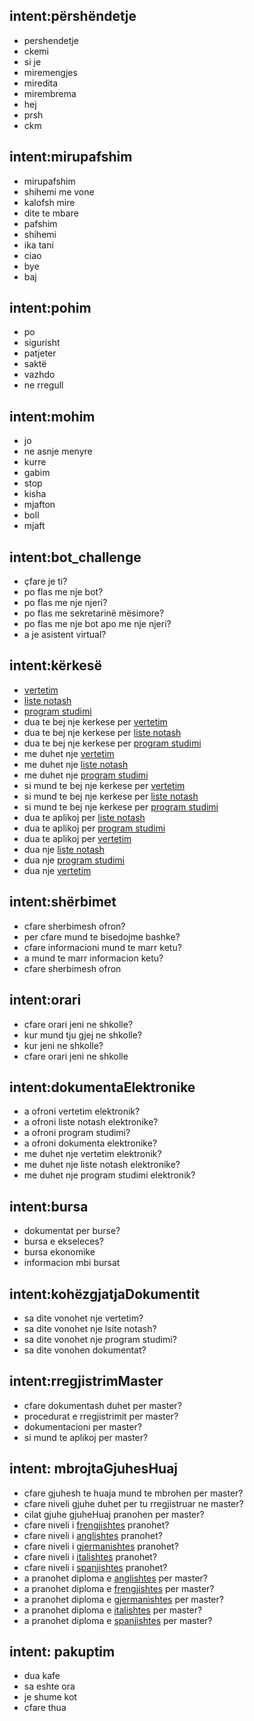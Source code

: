 ## intent:përshëndetje
- pershendetje
- ckemi
- si je
- miremengjes
- miredita
- mirembrema
- hej
- prsh
- ckm

## intent:mirupafshim
- mirupafshim
- shihemi me vone
- kalofsh mire
- dite te mbare
- pafshim
- shihemi
- ika tani
- ciao
- bye
- baj

## intent:pohim
- po
- sigurisht
- patjeter
- saktë
- vazhdo
- ne rregull

## intent:mohim
- jo
- ne asnje menyre
- kurre
- gabim
- stop
- kisha
- mjafton
- boll
- mjaft

## intent:bot_challenge
- çfare je ti?
- po flas me nje bot?
- po flas me nje njeri?
- po flas me sekretarinë mësimore?
- po flas me nje bot apo me nje njeri?
- a je asistent virtual?

## intent:kërkesë
- [vertetim](dokument)
- [liste notash](dokument)
- [program studimi](dokument)
- dua te bej nje kerkese per [vertetim](dokument)
- dua te bej nje kerkese per [liste notash](dokument)
- dua te bej nje kerkese per [program studimi](dokument)
- me duhet nje [vertetim](dokument)
- me duhet nje [liste notash](dokument)
- me duhet nje [program studimi](dokument)
- si mund te bej nje kerkese per [vertetim](dokument)
- si mund te bej nje kerkese per [liste notash](dokument)
- si mund te bej nje kerkese per [program studimi](dokument)
- dua te aplikoj per [liste notash](dokument)
- dua te aplikoj per [program studimi](dokument)
- dua te aplikoj per [vertetim](dokument)
- dua nje [liste notash](dokument)
- dua nje [program studimi](dokument)
- dua nje [vertetim](dokument)

## intent:shërbimet
- cfare sherbimesh ofron?
- per cfare mund te bisedojme bashke?
- cfare informacioni mund te marr ketu?
- a mund te marr informacion ketu?
- cfare sherbimesh ofron

## intent:orari
- cfare orari jeni ne shkolle?
- kur mund tju gjej ne shkolle?
- kur jeni ne shkolle?
- cfare orari jeni ne shkolle

## intent:dokumentaElektronike
- a ofroni vertetim elektronik?
- a ofroni liste notash elektronike?
- a ofroni program studimi?
- a ofroni dokumenta elektronike?
- me duhet nje vertetim elektronik?
- me duhet nje liste notash elektronike?
- me duhet nje program studimi elektronik?

## intent:bursa
- dokumentat per burse?
- bursa e ekseleces?
- bursa ekonomike
- informacion mbi bursat

## intent:kohëzgjatjaDokumentit
- sa dite vonohet nje vertetim?
- sa dite vonohet nje lsite notash?
- sa dite vonohet nje program studimi?
- sa dite vonohen dokumentat?

## intent:rregjistrimMaster
- cfare dokumentash duhet per master?
- procedurat e rregjistrimit per master?
- dokumentacioni per master?
- si mund te aplikoj per master?

## intent: mbrojtaGjuhesHuaj
- cfare gjuhesh te huaja mund te mbrohen per master?
- cfare niveli gjuhe duhet per tu rregjistruar ne master?
- cilat gjuhe gjuheHuaj pranohen per master?
- cfare niveli i [frengjishtes](gjuhaHuaj) pranohet?
- cfare niveli i [anglishtes](gjuhaHuaj) pranohet?
- cfare niveli i [gjermanishtes](gjuhaHuaj) pranohet?
- cfare niveli i [italishtes](gjuhaHuaj) pranohet?
- cfare niveli i [spanjishtes](gjuhaHuaj) pranohet?
- a pranohet diploma e [anglishtes](gjuhaHuaj) per master?
- a pranohet diploma e [frengjishtes](gjuhaHuaj) per master?
- a pranohet diploma e [gjermanishtes](gjuhaHuaj) per master?
- a pranohet diploma e [italishtes](gjuhaHuaj) per master?
- a pranohet diploma e [spanjishtes](gjuhaHuaj) per master?

## intent: pakuptim
- dua kafe
- sa eshte ora
- je shume kot
- cfare thua
